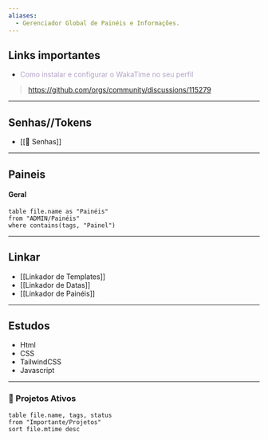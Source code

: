 ```yaml
---
aliases:
  - Gerenciador Global de Painéis e Informações.
---
```

## Links importantes
- <font color="#b2a2c7">Como instalar e configurar o WakaTime no seu perfil</font>
> https://github.com/orgs/community/discussions/115279

---

## Senhas//Tokens
- [[🗿 Senhas]]

---

## Paineis
#### Geral
```dataview
table file.name as "Painéis"
from "ADMIN/Painéis"
where contains(tags, "Painel")
```

---

## Linkar
- [[Linkador de Templates]]
- [[Linkador de Datas]]
- [[Linkador de Painéis]]

---

## Estudos
- Html
- CSS
- TailwindCSS
- Javascript

---

### 🚀 Projetos Ativos
```dataview
table file.name, tags, status
from "Importante/Projetos"
sort file.mtime desc
```